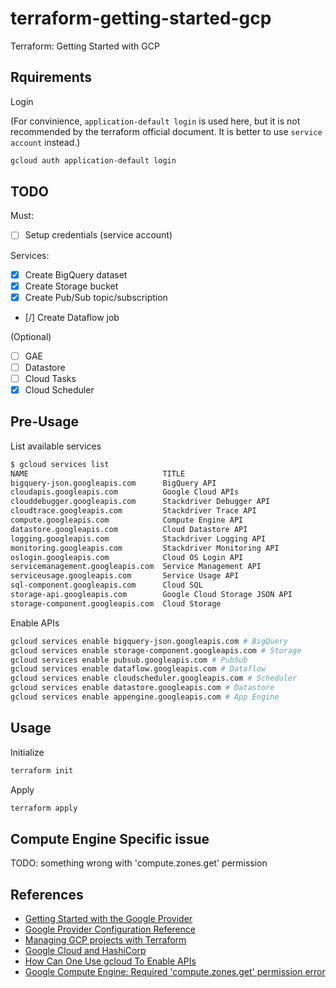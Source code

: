 # terraform-getting-started-gcp

Terraform: Getting Started with GCP

## Rquirements

Login

(For convinience, `application-default login` is used here, but it is not recommended by the terraform official document. It is better to use `service account` instead.)

```bash
gcloud auth application-default login
```

## TODO

Must:

- [ ] Setup credentials (service account)

Services:

- [x] Create BigQuery dataset
- [x] Create Storage bucket 
- [x] Create Pub/Sub topic/subscription
- [/] Create Dataflow job

(Optional)

- [ ] GAE
- [ ] Datastore
- [ ] Cloud Tasks
- [x] Cloud Scheduler

## Pre-Usage

List available services

```bash
$ gcloud services list
NAME                              TITLE
bigquery-json.googleapis.com      BigQuery API
cloudapis.googleapis.com          Google Cloud APIs
clouddebugger.googleapis.com      Stackdriver Debugger API
cloudtrace.googleapis.com         Stackdriver Trace API
compute.googleapis.com            Compute Engine API
datastore.googleapis.com          Cloud Datastore API
logging.googleapis.com            Stackdriver Logging API
monitoring.googleapis.com         Stackdriver Monitoring API
oslogin.googleapis.com            Cloud OS Login API
servicemanagement.googleapis.com  Service Management API
serviceusage.googleapis.com       Service Usage API
sql-component.googleapis.com      Cloud SQL
storage-api.googleapis.com        Google Cloud Storage JSON API
storage-component.googleapis.com  Cloud Storage
```

Enable APIs

```bash
gcloud services enable bigquery-json.googleapis.com # BigQuery
gcloud services enable storage-component.googleapis.com # Storage
gcloud services enable pubsub.googleapis.com # PubSub
gcloud services enable dataflow.googleapis.com # Dataflow
gcloud services enable cloudscheduler.googleapis.com # Scheduler
gcloud services enable datastore.googleapis.com # Datastore
gcloud services enable appengine.googleapis.com # App Engine
```

## Usage

Initialize

```bash
terraform init
```

Apply

```bash
terraform apply
```

## Compute Engine Specific issue

TODO: something wrong with 'compute.zones.get' permission

## References

- [Getting Started with the Google Provider](https://www.terraform.io/docs/providers/google/getting_started.html)
- [Google Provider Configuration Reference](https://www.terraform.io/docs/providers/google/provider_reference.html)
- [Managing GCP projects with Terraform](https://cloud.google.com/community/tutorials/managing-gcp-projects-with-terraform)
- [Google Cloud and HashiCorp](https://github.com/terraform-google-modules)
- [How Can One Use gcloud To Enable APIs](https://stackoverflow.com/questions/43101353/how-can-one-use-gcloud-to-enable-apis)
- [Google Compute Engine: Required 'compute.zones.get' permission error](https://stackoverflow.com/questions/48232189/google-compute-engine-required-compute-zones-get-permission-error)
